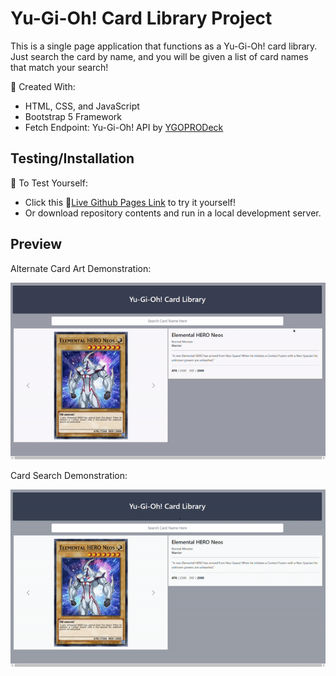 # Yu-Gi-Oh! Card Library Project

This is a single page application that functions as a Yu-Gi-Oh! card library. Just search the card by name, and you will be given a list of card names that match your search!

:hammer: Created With:
- HTML, CSS, and JavaScript
- Bootstrap 5 Framework
- Fetch Endpoint: Yu-Gi-Oh! API by [YGOPRODeck](https://db.ygoprodeck.com/api-guide/)

## Testing/Installation

:running: To Test Yourself:
- Click this :link:[Live Github Pages Link](https://bkuk.github.io/YuGiOhProject/) to try it yourself!
- Or download repository contents and run in a local development server.

## Preview

Alternate Card Art Demonstration:

![Alternate Art Demonstration](images/AltArtGif.gif)

Card Search Demonstration:

![Card Search Demonstration](images/CardSearchGif.gif)
